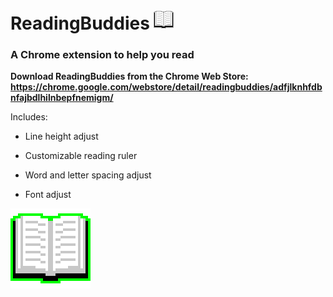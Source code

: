 # ReadingBuddies ![icon32](/images/icon32.png)
### A Chrome extension to help you read 

__Download ReadingBuddies from the Chrome Web Store: https://chrome.google.com/webstore/detail/readingbuddies/adfjlknhfdbnfajbdlhilnbepfnemigm/__

Includes: 

* Line height adjust

* Customizable reading ruler

* Word and letter spacing adjust

* Font adjust

![icon128](/images/icon128.png)

